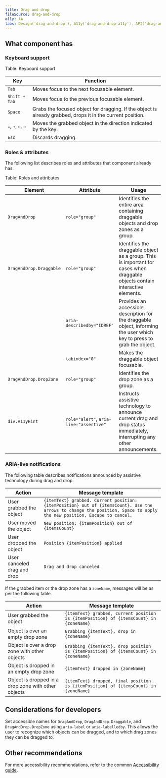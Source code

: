 ```yaml
---
title: Drag and drop
fileSource: drag-and-drop
a11y: AA
tabs: Design('drag-and-drop'), A11y('drag-and-drop-a11y'), API('drag-and-drop-api'), Example('drag-and-drop-code'), Changelog('drag-and-drop-changelog')
---
```


## What component has

### Keyboard support

Table: Keyboard support

| Key                       | Function                          |
| ------------------------- | --------------------------------- |
| `Tab`                     | Moves focus to the next focusable element.           |
| <nobr>`Shift + Tab`</nobr> | Moves focus to the previous focusable element. |
| `Space`                   | Grabs the focused object for dragging. If the object is already grabbed, drops it in the current position.      |
| `↓`, `↑`, `←`, `→`        | Moves the grabbed object in the direction indicated by the key.  |
| `Esc`                     | Discards dragging.                                    |

### Roles & attributes

The following list describes roles and attributes that component already has.

Table: Roles and attributes

| Element                 | Attribute                      | Usage                                                                                                                                                                                                                               |
| ----------------------- | ------------------------------ | ----------------------------------------------------------------------------------------------------------------------------------------------------------------------------------------------------------------------------------- |
| `DragAndDrop`           | `role="group"`                 | Identifies the entire area containing draggable objects and drop zones as a group.                 |
| `DragAndDrop.Draggable` | `role="group"`                 | Identifies the draggable object as a group. This is important for cases when draggable objects contain interactive elements.                |
|                         | `aria-describedby="IDREF"`     | Provides an accessible description for the draggable object, informing the user which key to press to grab the object. <!-- currently description and the alert message aren't connected, we probably have to update the description to be the same as the alert message --> |
|                         | `tabindex="0"`                 | Makes the draggable object focusable.           |
| `DragAndDrop.DropZone`  | `role="group"`                 | Identifies the drop zone as a group.            |
| `div.A11yHint`          | `role="alert"`, `aria-live="assertive"` | Instructs assistive technology to announce current drag and drop status immediately, interrupting any other announcements.                 |

### ARIA-live notifications

The following table describes notifications announced by assistive technology during drag and drop.

| Action                      | Message template                                                           |
| --------------------------- | -------------------------------------------------------------------------- |
| User grabbed the object     | `{itemText} grabbed. Current position: {itemPosition} out of {itemsCount}. Use the arrows to change the position, Space to apply the new position, Escape to cancel.` |
| User moved the object       | `New position: {itemPosition} out of {itemsCount}`                         |
| User dropped the object     | `Position {itemPosition} applied`                                          |
| User canceled drag and drop | `Drag and drop canceled`                                                   |

If the grabbed item or the drop zone has a `zoneName`, messages will be as per the following table.

| Action                                               | Message template                                                                           |
|------------------------------------------------------|--------------------------------------------------------------------------------------------|
| User grabbed the object                              | `{itemText} grabbed, current position is {itemPosition} of {itemsCount} in {zoneName}`     |
| Object is over an empty drop zone                    | `Grabbing {itemText}, drop in {zoneName}`                                                  |
| Object is over a drop zone with other objects        | `Grabbing {itemText}, drop position is {itemPosition} of {itemsCount} in {zoneName}`       |
| Object is dropped in an empty drop zone              | `{itemText} dropped in {zoneName}`                                                         |
| Object is dropped in a drop zone with other objects  | `{itemText} dropped, final position is {itemPosition} of {itemsCount} in {zoneName}`       |

## Considerations for developers

Set accessible names for `DragAndDrop`, `DragAndDrop.Draggable`, and `DragAndDrop.DropZone` using `aria-label` or `aria-labelledby`. This allows the user to recognize which objects can be dragged, and to which drag zones they can be dragged to.

<!--
| Element                 | Attribute                      | Usage                                                                                           |
| ----------------------- | ------------------------------ | ----------------------------------------------------------------------------------------------- |
| `DragAndDrop`           | `aria-label` or `aria-labelledby` | Defines an accessible name for the group containing draggable objects and drop zones.   |
| `DragAndDrop.Draggable` | `aria-label` or `aria-labelledby` | Defines an accessible name for the draggable object.  |
| `DragAndDrop.DropZone`  | `aria-label` or `aria-labelledby` | Defines an accessible name for the drop zone.  |
-->

## Other recommendations

For more accessibility recommendations, refer to the common [Accessibility guide](/core-principles/a11y/a11y).

<!--@include: ./drag-and-drop-a11y-report.md-->
